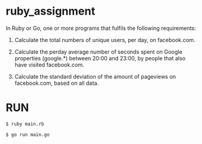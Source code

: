 # ruby_assignment

In Ruby or Go, one or more programs that fulfils the following requirements:

1. Calculate the total numbers of unique users, per day, on facebook.com.

2. Calculate the per­day average number of seconds spent on Google properties (google.*) between 20:00 and 23:00, by people that also have visited facebook.com.

3. Calculate the standard deviation of the amount of pageviews on facebook.com, based on all data.


RUN
=========================
```
$ ruby main.rb
```

```
$ go run main.go
```
